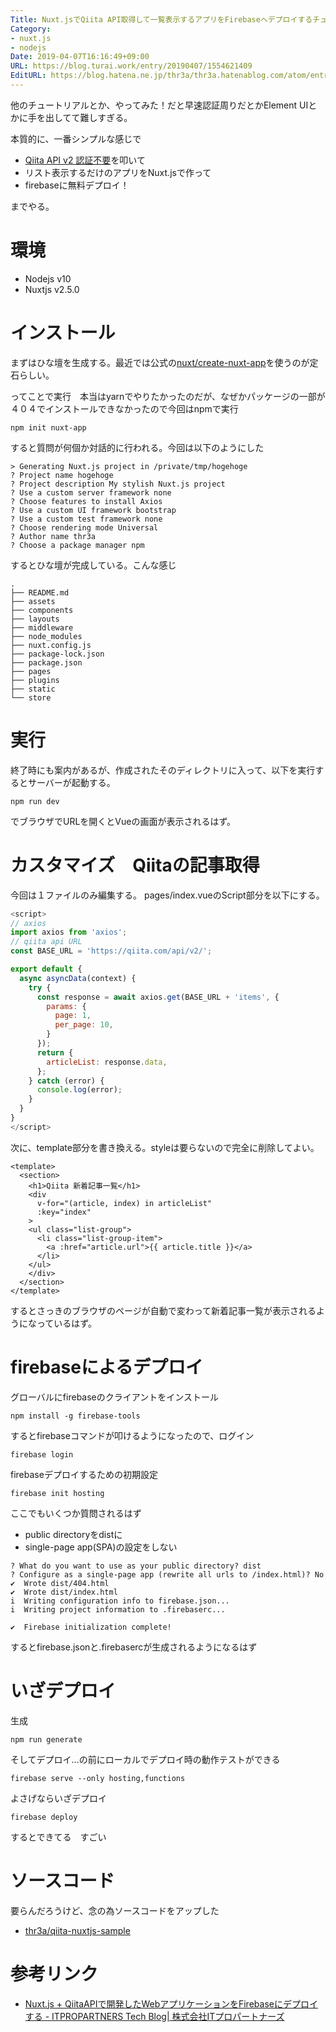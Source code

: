 ```yaml
---
Title: Nuxt.jsでQiita API取得して一覧表示するアプリをFirebaseへデプロイするチュートリアル
Category:
- nuxt.js
- nodejs
Date: 2019-04-07T16:16:49+09:00
URL: https://blog.turai.work/entry/20190407/1554621409
EditURL: https://blog.hatena.ne.jp/thr3a/thr3a.hatenablog.com/atom/entry/17680117127009687115
---
```


他のチュートリアルとか、やってみた！だと早速認証周りだとかElement UIとかに手を出してて難しすぎる。

本質的に、一番シンプルな感じで

- [Qiita API v2 認証不要](https://qiita.com/api/v2/docs)を叩いて
- リスト表示するだけのアプリをNuxt.jsで作って
- firebaseに無料デプロイ！

までやる。

# 環境

- Nodejs v10
- Nuxtjs v2.5.0

# インストール

まずはひな壇を生成する。最近では公式の[nuxt/create-nuxt-app](https://github.com/nuxt/create-nuxt-app)を使うのが定石らしい。

ってことで実行　本当はyarnでやりたかったのだが、なぜかパッケージの一部が４０４でインストールできなかったので今回はnpmで実行

```
npm init nuxt-app
```

すると質問が何個か対話的に行われる。今回は以下のようにした

```
> Generating Nuxt.js project in /private/tmp/hogehoge
? Project name hogehoge
? Project description My stylish Nuxt.js project
? Use a custom server framework none
? Choose features to install Axios
? Use a custom UI framework bootstrap
? Use a custom test framework none
? Choose rendering mode Universal
? Author name thr3a
? Choose a package manager npm
```

するとひな壇が完成している。こんな感じ

```
.
├── README.md
├── assets
├── components
├── layouts
├── middleware
├── node_modules
├── nuxt.config.js
├── package-lock.json
├── package.json
├── pages
├── plugins
├── static
└── store
```

# 実行

終了時にも案内があるが、作成されたそのディレクトリに入って、以下を実行するとサーバーが起動する。

```
npm run dev
```

でブラウザでURLを開くとVueの画面が表示されるはず。

# カスタマイズ　Qiitaの記事取得

今回は１ファイルのみ編集する。 pages/index.vueのScript部分を以下にする。

```javascript
<script>
// axios
import axios from 'axios';
// qiita api URL
const BASE_URL = 'https://qiita.com/api/v2/';

export default {
  async asyncData(context) {
    try {
      const response = await axios.get(BASE_URL + 'items', {
        params: {
          page: 1,
          per_page: 10,
        }
      });
      return {
        articleList: response.data,
      };
    } catch (error) {
      console.log(error);
    }
  }
}
</script>
```

次に、template部分を書き換える。styleは要らないので完全に削除してよい。

```
<template>
  <section>
    <h1>Qiita 新着記事一覧</h1>
    <div
      v-for="(article, index) in articleList"
      :key="index"
    >
    <ul class="list-group">
      <li class="list-group-item">
        <a :href="article.url">{{ article.title }}</a>
      </li>
    </ul>
    </div>
  </section>
</template>
```

するとさっきのブラウザのページが自動で変わって新着記事一覧が表示されるようになっているはず。

# firebaseによるデプロイ

グローバルにfirebaseのクライアントをインストール

```
npm install -g firebase-tools
```

するとfirebaseコマンドが叩けるようになったので、ログイン

```
firebase login
```

firebaseデプロイするための初期設定

```
firebase init hosting
```

ここでもいくつか質問されるはず

- public directoryをdistに
- single-page app(SPA)の設定をしない

```
? What do you want to use as your public directory? dist
? Configure as a single-page app (rewrite all urls to /index.html)? No
✔  Wrote dist/404.html
✔  Wrote dist/index.html
i  Writing configuration info to firebase.json...
i  Writing project information to .firebaserc...

✔  Firebase initialization complete!
```

するとfirebase.jsonと.firebasercが生成されるようになるはず

# いざデプロイ

生成

```
npm run generate
```

そしてデプロイ…の前にローカルでデプロイ時の動作テストができる

```
firebase serve --only hosting,functions
```

よさげならいざデプロイ

```
firebase deploy
```

するとできてる　すごい

# ソースコード

要らんだろうけど、念の為ソースコードをアップした

- [thr3a/qiita-nuxtjs-sample](https://github.com/thr3a/qiita-nuxtjs-sample)

# 参考リンク

- [Nuxt.js + QiitaAPIで開発したWebアプリケーションをFirebaseにデプロイする - ITPROPARTNERS Tech Blog| 株式会社ITプロパートナーズ](https://tech.itpropartners.jp/entry/2018/12/25/175117)
